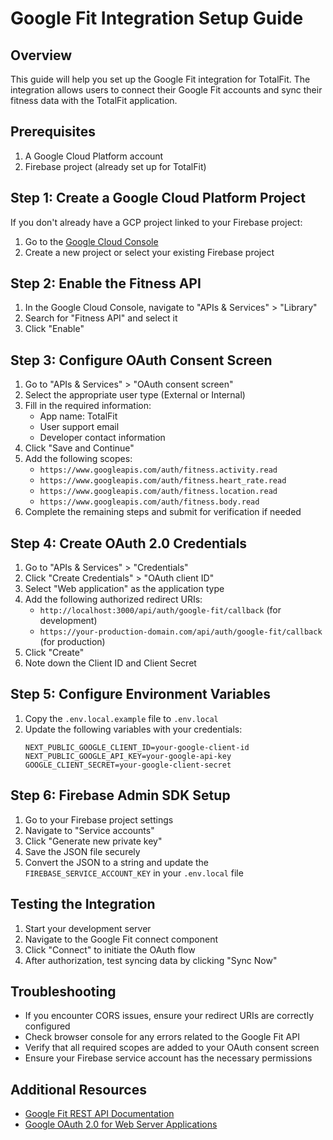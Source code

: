 # Google Fit Integration Setup Guide

## Overview
This guide will help you set up the Google Fit integration for TotalFit. The integration allows users to connect their Google Fit accounts and sync their fitness data with the TotalFit application.

## Prerequisites
1. A Google Cloud Platform account
2. Firebase project (already set up for TotalFit)

## Step 1: Create a Google Cloud Platform Project
If you don't already have a GCP project linked to your Firebase project:

1. Go to the [Google Cloud Console](https://console.cloud.google.com/)
2. Create a new project or select your existing Firebase project

## Step 2: Enable the Fitness API
1. In the Google Cloud Console, navigate to "APIs & Services" > "Library"
2. Search for "Fitness API" and select it
3. Click "Enable"

## Step 3: Configure OAuth Consent Screen
1. Go to "APIs & Services" > "OAuth consent screen"
2. Select the appropriate user type (External or Internal)
3. Fill in the required information:
   - App name: TotalFit
   - User support email
   - Developer contact information
4. Click "Save and Continue"
5. Add the following scopes:
   - `https://www.googleapis.com/auth/fitness.activity.read`
   - `https://www.googleapis.com/auth/fitness.heart_rate.read`
   - `https://www.googleapis.com/auth/fitness.location.read`
   - `https://www.googleapis.com/auth/fitness.body.read`
6. Complete the remaining steps and submit for verification if needed

## Step 4: Create OAuth 2.0 Credentials
1. Go to "APIs & Services" > "Credentials"
2. Click "Create Credentials" > "OAuth client ID"
3. Select "Web application" as the application type
4. Add the following authorized redirect URIs:
   - `http://localhost:3000/api/auth/google-fit/callback` (for development)
   - `https://your-production-domain.com/api/auth/google-fit/callback` (for production)
5. Click "Create"
6. Note down the Client ID and Client Secret

## Step 5: Configure Environment Variables
1. Copy the `.env.local.example` file to `.env.local`
2. Update the following variables with your credentials:
   ```
   NEXT_PUBLIC_GOOGLE_CLIENT_ID=your-google-client-id
   NEXT_PUBLIC_GOOGLE_API_KEY=your-google-api-key
   GOOGLE_CLIENT_SECRET=your-google-client-secret
   ```

## Step 6: Firebase Admin SDK Setup
1. Go to your Firebase project settings
2. Navigate to "Service accounts"
3. Click "Generate new private key"
4. Save the JSON file securely
5. Convert the JSON to a string and update the `FIREBASE_SERVICE_ACCOUNT_KEY` in your `.env.local` file

## Testing the Integration
1. Start your development server
2. Navigate to the Google Fit connect component
3. Click "Connect" to initiate the OAuth flow
4. After authorization, test syncing data by clicking "Sync Now"

## Troubleshooting
- If you encounter CORS issues, ensure your redirect URIs are correctly configured
- Check browser console for any errors related to the Google Fit API
- Verify that all required scopes are added to your OAuth consent screen
- Ensure your Firebase service account has the necessary permissions

## Additional Resources
- [Google Fit REST API Documentation](https://developers.google.com/fit/rest/v1/reference)
- [Google OAuth 2.0 for Web Server Applications](https://developers.google.com/identity/protocols/oauth2/web-server)